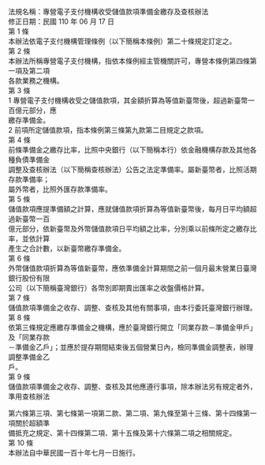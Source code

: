 法規名稱：專營電子支付機構收受儲值款項準備金繳存及查核辦法  
修正日期：民國 110 年 06 月 17 日  
第 1 條  
本辦法依電子支付機構管理條例（以下簡稱本條例）第二十條規定訂定之。  
第 2 條  
本辦法所稱專營電子支付機構，指依本條例經主管機關許可，專營本條例第四條第一項及第二項  
各款業務之機構。  
第 3 條  
1 專營電子支付機構收受之儲值款項，其金額折算為等值新臺幣後，超過新臺幣一百億元部分，應  
繳存準備金。  
2 前項所定儲值款項，指本條例第三條第九款第二目規定之款項。  
第 4 條  
前條準備金之繳存比率，比照中央銀行（以下簡稱本行）依金融機構存款及其他各種負債準備金  
調整及查核辦法（以下簡稱查核辦法）公告之法定準備率。屬新臺幣者，比照活期存款準備率；  
屬外幣者，比照外匯存款準備率。  
第 5 條  
儲值款項應提準備額之計算，應就儲值款項折算為等值新臺幣後，每月日平均額超過新臺幣一百  
億元部分，依新臺幣及外幣儲值款項日平均額之比率，分別乘以前條所定之繳存比率，並依計算  
產生之合計數，以新臺幣繳存準備金。  
第 6 條  
外幣儲值款項折算為等值新臺幣，應依準備金計算期間之前一個月最末營業日臺灣銀行股份有限  
公司（以下簡稱臺灣銀行）各幣別即期賣出匯率之收盤價格計算。  
第 7 條  
儲值款項準備金之收存、調整、查核及其他有關事項，由本行委託臺灣銀行辦理。  
第 8 條  
依第三條規定應繳存準備金之機構，應於臺灣銀行開立「同業存款－準備金甲戶」及「同業存款  
－準備金乙戶」；並應於提存期間結束後五個營業日內，檢同準備金調整表，辦理調整準備金乙  
戶。  
第 9 條  
儲值款項準備金之收存、調整、查核及其他應遵行事項，除本辦法另有規定者外，準用查核辦法  


第六條第三項、第七條第一項第二款、第二項、第九條至第十三條、第十四條第一項關於超額準  
備抵充之規定、第十四條第二項、第十五條及第十六條第二項之相關規定。  
第 10 條  
本辦法自中華民國一百十年七月一日施行。  


